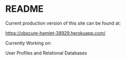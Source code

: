 # README

Current production version of this site can be found at:

https://obscure-hamlet-38929.herokuapp.com/

Currently Working on:

User Profiles and Relational Databases
